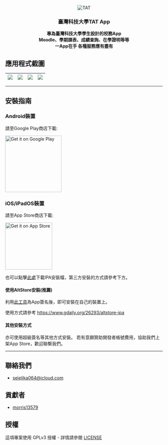 <p align="center">
  <img alt='TAT' src='https://github.com/morris13579/tat_ntust/blob/master/assets/launcher/android-icon.png?raw=true'/>
  <h3 align="center">臺灣科技大學TAT App</h3>
  <p align="center">
    <b>專為臺灣科技大學學生設計的校務App</b><br>
    <b>Moodle、學期課表、成績查詢、在學證明等等</b><br>
    <b>一App在手 各種服務應有盡有</b>
    <br>
  </p>
</p>

## 應用程式截圖
|  ![](https://i.imgur.com/4XG6xLQ.png)  | ![](https://i.imgur.com/3CsDEZ0.png) |![](https://i.imgur.com/xbwfSk6.png) | ![](https://i.imgur.com/Hag21i5.png)   |
|:--------------------------------------:| ------------------------------------ |:-----------------------------------:| -------------------------------------- |

--------------------------------
## 安裝指南
### Android裝置
請至Google Play商店下載:

<a href='https://play.google.com/store/apps/details?id=club.ntust.tat'>
  <img width="180" alt='Get it on Google Play' src='https://play.google.com/intl/en_us/badges/images/generic/en_badge_web_generic.png'/>
</a>

### iOS/iPadOS裝置
請至App Store商店下載:

<a href='https://apps.apple.com/tw/app/%E5%8F%B0%E7%A7%91%E5%A4%A7-tat/id6479219269'>
  <img width="150" alt='Get it on App Store' src='https://developer.apple.com/assets/elements/badges/download-on-the-app-store.svg'/>
</a>
<br>

也可以點擊[此處](https://drive.google.com/drive/folders/1GDBc_coOp9jR_JzmgEgtOBcka0AkE9cL?usp=sharing)下載IPA安裝檔，第三方安裝的方式請參考下方。
#### 使用AltStore安裝(推薦)
利用[此工具](https://altstore.io/)為App簽名後，即可安裝在自己的裝置上。

使用方式請參考
https://www.gdaily.org/26293/altstore-ipa

#### 其他安裝方式
亦可使用超級簽名等其他方式安裝。
若有意願贊助開發者帳號費用，協助我們上架App Store，歡迎聯繫我們。

--------------------------------
## 聯絡我們
- [seielika064@icloud.com](mailto:seielika064@icloud.com)
  
## 貢獻者
- [morris13579](https://github.com/morris13579)

## 授權
這項專案使用 GPLv3 授權 - 詳情請參閱 [LICENSE](https://github.com/morris13579/tat_ntust/blob/master/LICENSE)
